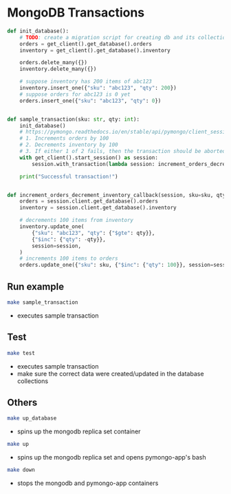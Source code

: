 # MongoDB Transactions

```python
def init_database():
    # TODO: create a migration script for creating db and its collections
    orders = get_client().get_database().orders
    inventory = get_client().get_database().inventory

    orders.delete_many({})
    inventory.delete_many({})

    # suppose inventory has 200 items of abc123
    inventory.insert_one({"sku": "abc123", "qty": 200})
    # suppose orders for abc123 is 0 yet
    orders.insert_one({"sku": "abc123", "qty": 0})


def sample_transaction(sku: str, qty: int):
    init_database()
    # https://pymongo.readthedocs.io/en/stable/api/pymongo/client_session.html
    # 1. Increments orders by 100
    # 2. Decrements inventory by 100
    # 3. If either 1 of 2 fails, then the transaction should be aborted
    with get_client().start_session() as session:
        session.with_transaction(lambda session: increment_orders_decrement_inventory_callback(session, sku=sku, qty=qty))

    print("Successful transaction!")


def increment_orders_decrement_inventory_callback(session, sku=sku, qty=qty):
    orders = session.client.get_database().orders
    inventory = session.client.get_database().inventory

    # decrements 100 items from inventory
    inventory.update_one(
        {"sku": "abc123", "qty": {"$gte": qty}},
        {"$inc": {"qty": -qty}},
        session=session,
    )
    # increments 100 items to orders
    orders.update_one({"sku": sku, {"$inc": {"qty": 100}}, session=session)

```

## Run example
```bash
make sample_transaction
```
- executes sample transaction


## Test
```bash
make test
```
- executes sample transaction
- make sure the correct data were created/updated in the database collections

## Others
```bash
make up_database
```
- spins up the mongodb replica set container

```bash
make up
```
- spins up the mongodb replica set and opens pymongo-app's bash

```bash
make down
```
- stops the mongodb and pymongo-app containers